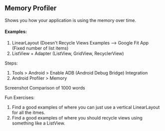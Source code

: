 ## Memory Profiler
Shows you how your application is using the memory over time.


#### Examples:
1. LinearLayout (Doesn't Recycle Views
  Examples --> Google Fit App (Fixed number of list items)
2. ListView + Adapter (ListView, GridView, RecyclerView)

Steps:
1. Tools > Android > Enable ADB (Android Debug Bridge) Integration
2. Android Profiler > Memory

Screenshot Comparison of 1000 words



Fun Exercises:
1. Find a good examples of where you can just use a vertical LinearLayout for all the itmes.
2. Find a good examples of where you should recycle views using something like a ListView.
